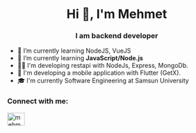 <h1 align="center">Hi 👋, I'm Mehmet</h1>
<h3 align="center">I am backend developer</h3>

- 🌱 I’m currently learning NodeJS, VueJS
- 🌱 I’m currently learning **JavaScript/Node.js**
- 🧑‍💻 I'm developing restapi with NodeJs, Express, MongoDb.
- 📱 I'm developing a mobile application with Flutter (GetX).
- 🎓 I'm currently Software Engineering at Samsun University

<h3 align="left">Connect with me:</h3>
<p align="left">
<a href="https://www.linkedin.com/in/mehmet-dgr/" target="blank"><img align="center" src="https://raw.githubusercontent.com/rahuldkjain/github-profile-readme-generator/master/src/images/icons/Social/linked-in-alt.svg" alt="mehmet-dgr" height="30" width="40" /></a>
</p>

